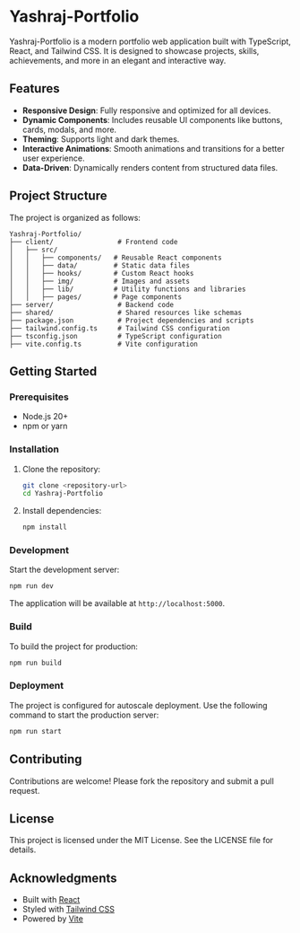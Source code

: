 # Yashraj-Portfolio

Yashraj-Portfolio is a modern portfolio web application built with TypeScript, React, and Tailwind CSS. It is designed to showcase projects, skills, achievements, and more in an elegant and interactive way.

## Features

- **Responsive Design**: Fully responsive and optimized for all devices.
- **Dynamic Components**: Includes reusable UI components like buttons, cards, modals, and more.
- **Theming**: Supports light and dark themes.
- **Interactive Animations**: Smooth animations and transitions for a better user experience.
- **Data-Driven**: Dynamically renders content from structured data files.

## Project Structure

The project is organized as follows:

```
Yashraj-Portfolio/
├── client/                # Frontend code
│   ├── src/
│   │   ├── components/   # Reusable React components
│   │   ├── data/         # Static data files
│   │   ├── hooks/        # Custom React hooks
│   │   ├── img/          # Images and assets
│   │   ├── lib/          # Utility functions and libraries
│   │   ├── pages/        # Page components
├── server/                # Backend code
├── shared/                # Shared resources like schemas
├── package.json           # Project dependencies and scripts
├── tailwind.config.ts     # Tailwind CSS configuration
├── tsconfig.json          # TypeScript configuration
├── vite.config.ts         # Vite configuration
```

## Getting Started

### Prerequisites

- Node.js 20+
- npm or yarn

### Installation

1. Clone the repository:
   ```bash
   git clone <repository-url>
   cd Yashraj-Portfolio
   ```

2. Install dependencies:
   ```bash
   npm install
   ```

### Development

Start the development server:
```bash
npm run dev
```

The application will be available at `http://localhost:5000`.

### Build

To build the project for production:
```bash
npm run build
```

### Deployment

The project is configured for autoscale deployment. Use the following command to start the production server:
```bash
npm run start
```

## Contributing

Contributions are welcome! Please fork the repository and submit a pull request.

## License

This project is licensed under the MIT License. See the LICENSE file for details.

## Acknowledgments

- Built with [React](https://reactjs.org/)
- Styled with [Tailwind CSS](https://tailwindcss.com/)
- Powered by [Vite](https://vitejs.dev/)